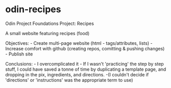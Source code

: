 # odin-recipes
Odin Project Foundations Project: Recipes

A small website featuring recipes (food)

Objectives:
    - Create multi-page website (html - tags/attributes, lists)
    - Increase comfort with github (creating repos, comitting & pushing changes)
    - Publish site

Conclusions:
    - I overcomplicated it
    - If I wasn't 'practicing' the step by step stuff, I could have saved a tonne of time by duplicating a template page, and dropping in the pix, ingredients, and directions.
    -(I couldn't decide if 'directions' or 'instructions' was the appropriate term to use)
